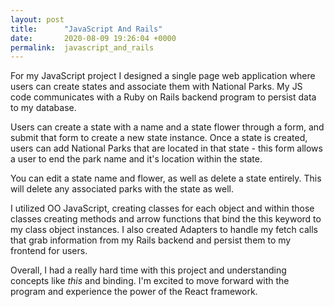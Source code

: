 ```yaml
---
layout: post
title:      "JavaScript And Rails"
date:       2020-08-09 19:26:04 +0000
permalink:  javascript_and_rails
---
```



For my JavaScript project I designed a single page web application where users can create states and associate them with National Parks. My JS code communicates with a Ruby on Rails backend program to persist data to my database. 

Users can create a state with a name and a state flower through a form, and submit that form to create a new state instance. Once a state is created, users can add National Parks that are located in that state - this form allows a user to end the park name and it's location within the state.

You can edit a state name and flower, as well as delete a state entirely. This will delete any associated parks with the state as well. 

I utilized OO JavaScript, creating classes for each object and within those classes creating methods and arrow functions that bind the this keyword to my class object instances. I also created Adapters to handle my fetch calls that grab information from my Rails backend and persist them to my frontend for users.

Overall, I had a really hard time with this project and understanding concepts like *this* and binding. I'm excited to move forward with the program and experience the power of the React framework.
